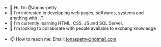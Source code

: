 - 👋 Hi, I’m @Jonas-petty
- 👀 I’m interested in developing web pages, softwares, systems and anything with I.T.
- 🌱 I’m currently learning HTML, CSS, JS and SQL Server.
- 💞️ I’m looking to collaborate with people available to exchang knowledge .
- 📫 How to reach me: Email: jonaspetty@hotmail.com

<!---
Jonas-petty/Jonas-petty is a ✨ special ✨ repository because its `README.md` (this file) appears on your GitHub profile.
You can click the Preview link to take a look at your changes.
--->
